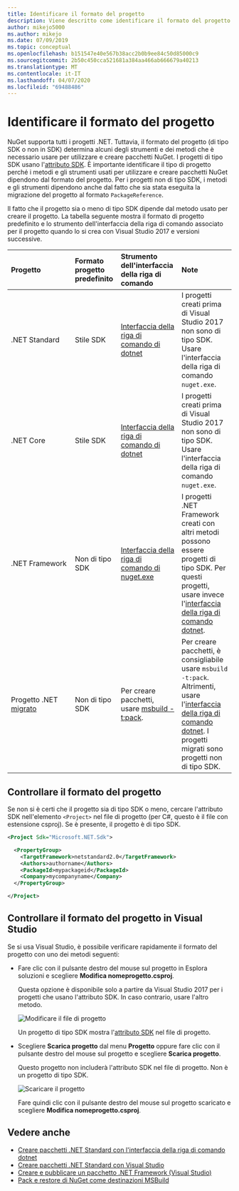```yaml
---
title: Identificare il formato del progetto
description: Viene descritto come identificare il formato del progetto
author: mikejo5000
ms.author: mikejo
ms.date: 07/09/2019
ms.topic: conceptual
ms.openlocfilehash: b151547e40e567b38acc2b0b9ee84c50d85000c9
ms.sourcegitcommit: 2b50c450cca521681a384aa466ab666679a40213
ms.translationtype: MT
ms.contentlocale: it-IT
ms.lasthandoff: 04/07/2020
ms.locfileid: "69488486"
---
```

# <a name="identify-the-project-format"></a>Identificare il formato del progetto

NuGet supporta tutti i progetti .NET. Tuttavia, il formato del progetto (di tipo SDK o non in SDK) determina alcuni degli strumenti e dei metodi che è necessario usare per utilizzare e creare pacchetti NuGet. I progetti di tipo SDK usano l'[attributo SDK](/dotnet/core/tools/csproj#additions). È importante identificare il tipo di progetto perché i metodi e gli strumenti usati per utilizzare e creare pacchetti NuGet dipendono dal formato del progetto. Per i progetti non di tipo SDK, i metodi e gli strumenti dipendono anche dal fatto che sia stata eseguita la migrazione del progetto al formato `PackageReference`.

Il fatto che il progetto sia o meno di tipo SDK dipende dal metodo usato per creare il progetto. La tabella seguente mostra il formato di progetto predefinito e lo strumento dell'interfaccia della riga di comando associato per il progetto quando lo si crea con Visual Studio 2017 e versioni successive.

| Progetto&nbsp;&nbsp;&nbsp;&nbsp;&nbsp;&nbsp;&nbsp;&nbsp;&nbsp;&nbsp;&nbsp;&nbsp;&nbsp;&nbsp; | Formato progetto predefinito | Strumento dell'interfaccia della riga di comando&nbsp;&nbsp;&nbsp;&nbsp;&nbsp;&nbsp;&nbsp;&nbsp;&nbsp; | Note |
|:------------- |:-------------|:-----|:-----|
| .NET Standard | Stile SDK | [Interfaccia della riga di comando di dotnet](../install-nuget-client-tools.md#dotnetexe-cli) | I progetti creati prima di Visual Studio 2017 non sono di tipo SDK. Usare l'interfaccia della riga di comando `nuget.exe`. |
| .NET Core | Stile SDK | [Interfaccia della riga di comando di dotnet](../install-nuget-client-tools.md#dotnetexe-cli) | I progetti creati prima di Visual Studio 2017 non sono di tipo SDK. Usare l'interfaccia della riga di comando `nuget.exe`. |
| .NET Framework | Non di tipo SDK | [Interfaccia della riga di comando di nuget.exe](../install-nuget-client-tools.md#nugetexe-cli) | I progetti .NET Framework creati con altri metodi possono essere progetti di tipo SDK. Per questi progetti, usare invece l'[interfaccia della riga di comando dotnet](../install-nuget-client-tools.md#dotnetexe-cli). |
| Progetto .NET [migrato](../consume-packages/migrate-packages-config-to-package-reference.md) | Non di tipo SDK| Per creare pacchetti, usare [msbuild -t:pack](../consume-packages/migrate-packages-config-to-package-reference.md#create-a-package-after-migration). | Per creare pacchetti, è consigliabile usare `msbuild -t:pack`. Altrimenti, usare l'[interfaccia della riga di comando dotnet](../install-nuget-client-tools.md#dotnetexe-cli). I progetti migrati sono progetti non di tipo SDK. |

## <a name="check-the-project-format"></a>Controllare il formato del progetto

Se non si è certi che il progetto sia di tipo SDK o meno, cercare l'attributo SDK nell'elemento `<Project>` nel file di progetto (per C#, questo è il file con estensione csproj). Se è presente, il progetto è di tipo SDK.

```xml
<Project Sdk="Microsoft.NET.Sdk">

  <PropertyGroup>
    <TargetFramework>netstandard2.0</TargetFramework>
    <Authors>authorname</Authors>
    <PackageId>mypackageid</PackageId>
    <Company>mycompanyname</Company>
  </PropertyGroup>

</Project>
```

## <a name="check-the-project-format-in-visual-studio"></a>Controllare il formato del progetto in Visual Studio

Se si usa Visual Studio, è possibile verificare rapidamente il formato del progetto con uno dei metodi seguenti:

- Fare clic con il pulsante destro del mouse sul progetto in Esplora soluzioni e scegliere **Modifica nomeprogetto.csproj**.

   Questa opzione è disponibile solo a partire da Visual Studio 2017 per i progetti che usano l'attributo SDK. In caso contrario, usare l'altro metodo.

   ![Modificare il file di progetto](media/edit-project-file.png)

   Un progetto di tipo SDK mostra l'[attributo SDK](/dotnet/core/tools/csproj#additions) nel file di progetto.
   
- Scegliere **Scarica progetto** dal menu **Progetto** oppure fare clic con il pulsante destro del mouse sul progetto e scegliere **Scarica progetto**.

   Questo progetto non includerà l'attributo SDK nel file di progetto. Non è un progetto di tipo SDK.

   ![Scaricare il progetto](media/unload-project.png)

   Fare quindi clic con il pulsante destro del mouse sul progetto scaricato e scegliere **Modifica nomeprogetto.csproj**.

## <a name="see-also"></a>Vedere anche

- [Creare pacchetti .NET Standard con l'interfaccia della riga di comando dotnet](../quickstart/create-and-publish-a-package-using-the-dotnet-cli.md)
- [Creare pacchetti .NET Standard con Visual Studio](../quickstart/create-and-publish-a-package-using-visual-studio.md)
- [Creare e pubblicare un pacchetto .NET Framework (Visual Studio)](../quickstart/create-and-publish-a-package-using-visual-studio-net-framework.md)
- [Pack e restore di NuGet come destinazioni MSBuild](../reference/msbuild-targets.md)
